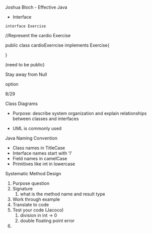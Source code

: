 Joshua Bloch - Effective Java

- Interface

`interface Exercise`

//Represent the cardio Exercise

public class cardioExerrcise implements Exercise{

}

(need to be public)

Stay away from Null

option<Exercise>



8/29

Class Diagrams

- Purpose: describe system organization and explain relationships between classes and interfaces

- UML is commonly used

Java Naming Convention

- Class names in TitleCase
- Interface names start with 'I'
- Field names in camelCase
- Primitives like int in lowercase

Systematic Method Design

1. Purpose question
2. Signature
   1. what is the method name and result type
3. Work through example
4. Translate to code
5. Test your code (Jacoco)
   1. division in int -> 0
   2. double floating point error
6. 
